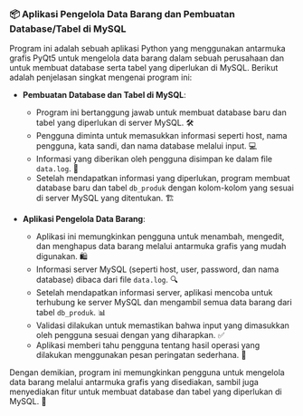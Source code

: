 ### 📦 Aplikasi Pengelola Data Barang dan Pembuatan Database/Tabel di MySQL

Program ini adalah sebuah aplikasi Python yang menggunakan antarmuka grafis PyQt5 untuk mengelola data barang dalam sebuah perusahaan dan untuk membuat database serta tabel yang diperlukan di MySQL. Berikut adalah penjelasan singkat mengenai program ini:

- **Pembuatan Database dan Tabel di MySQL**:
  - Program ini bertanggung jawab untuk membuat database baru dan tabel yang diperlukan di server MySQL. 🛠️
  - Pengguna diminta untuk memasukkan informasi seperti host, nama pengguna, kata sandi, dan nama database melalui input. 💻
  - Informasi yang diberikan oleh pengguna disimpan ke dalam file `data.log`. 📝
  - Setelah mendapatkan informasi yang diperlukan, program membuat database baru dan tabel `db_produk` dengan kolom-kolom yang sesuai di server MySQL yang ditentukan. 🏗️

- **Aplikasi Pengelola Data Barang**:
  - Aplikasi ini memungkinkan pengguna untuk menambah, mengedit, dan menghapus data barang melalui antarmuka grafis yang mudah digunakan. 🛍️
  - Informasi server MySQL (seperti host, user, password, dan nama database) dibaca dari file `data.log`. 🔍
  - Setelah mendapatkan informasi server, aplikasi mencoba untuk terhubung ke server MySQL dan mengambil semua data barang dari tabel `db_produk`. 📊
  - Validasi dilakukan untuk memastikan bahwa input yang dimasukkan oleh pengguna sesuai dengan yang diharapkan. ✅
  - Aplikasi memberi tahu pengguna tentang hasil operasi yang dilakukan menggunakan pesan peringatan sederhana. 📢

Dengan demikian, program ini memungkinkan pengguna untuk mengelola data barang melalui antarmuka grafis yang disediakan, sambil juga menyediakan fitur untuk membuat database dan tabel yang diperlukan di MySQL. 🚀
